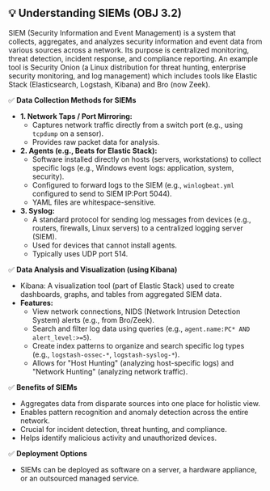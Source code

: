 ## 💡 Understanding SIEMs (OBJ 3.2)

SIEM (Security Information and Event Management) is a system that collects, aggregates, and analyzes security information and event data from various sources across a network. Its purpose is centralized monitoring, threat detection, incident response, and compliance reporting. An example tool is Security Onion (a Linux distribution for threat hunting, enterprise security monitoring, and log management) which includes tools like Elastic Stack (Elasticsearch, Logstash, Kibana) and Bro (now Zeek).

✅ **Data Collection Methods for SIEMs**
- **1. Network Taps / Port Mirroring:**
  - Captures network traffic directly from a switch port (e.g., using `tcpdump` on a sensor).
  - Provides raw packet data for analysis.
- **2. Agents (e.g., Beats for Elastic Stack):**
  - Software installed directly on hosts (servers, workstations) to collect specific logs (e.g., Windows event logs: application, system, security).
  - Configured to forward logs to the SIEM (e.g., `winlogbeat.yml` configured to send to SIEM IP:Port 5044).
  - YAML files are whitespace-sensitive.
- **3. Syslog:**
  - A standard protocol for sending log messages from devices (e.g., routers, firewalls, Linux servers) to a centralized logging server (SIEM).
  - Used for devices that cannot install agents.
  - Typically uses UDP port 514.

✅ **Data Analysis and Visualization (using Kibana)**
- Kibana: A visualization tool (part of Elastic Stack) used to create dashboards, graphs, and tables from aggregated SIEM data.
- **Features:**
  - View network connections, NIDS (Network Intrusion Detection System) alerts (e.g., from Bro/Zeek).
  - Search and filter log data using queries (e.g., `agent.name:PC* AND alert_level:>=5`).
  - Create index patterns to organize and search specific log types (e.g., `logstash-ossec-*`, `logstash-syslog-*`).
  - Allows for "Host Hunting" (analyzing host-specific logs) and "Network Hunting" (analyzing network traffic).

✅ **Benefits of SIEMs**
- Aggregates data from disparate sources into one place for holistic view.
- Enables pattern recognition and anomaly detection across the entire network.
- Crucial for incident detection, threat hunting, and compliance.
- Helps identify malicious activity and unauthorized devices.

✅ **Deployment Options**
- SIEMs can be deployed as software on a server, a hardware appliance, or an outsourced managed service.